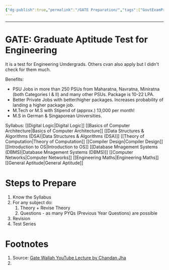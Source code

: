```yaml
---
{"dg-publish":true,"permalink":"/GATE Preparation/","tags":["GovtExamPrep"]}
---
```


---
# GATE: Graduate Aptitude Test for Engineering
It is a test for Engineering Umdergrads. Others cvan also apply but I didn't check for them much.

Benefits:
- PSU Jobs in more than 250 PSUs from Maharatna, Navratna, Miniratna (both Categories I & II) and many other PSUs. Package is 10-22 LPA.
- Better Private Jobs with better/higher packages. Increases probability of landing a higher package job.
- M.Tech or M.S with Stipend of (approx.) 13,000 per month!
- M.S in German & Singaporean Universities.

Syllabus:
[[Digital Logic\|Digital Logic]]
[[Basics of Computer Architecture\|Basics of Computer Architecture]]
[[Data Structures & Algorithms (DSA)\|Data Structures & Algorithms (DSA)]]
[[Theory of Computation\|Theory of Computation]]
[[Compiler Design\|Compiler Design]]
[[Introduction to OS\|Introduction to OS]]
[[Database Mnagement Systems (DBMS)\|Database Mnagement Systems (DBMS)]]
[[Computer Networks\|Computer Networks]]
[[Engineering Maths\|Engineering Maths]]
[[General Aptitude\|General Aptitude]]

# Steps to Prepare
1. Know the Syllabus
2. For any subject do:
	1. Theory + Revise Theory
	2. Questions - as many PYQs (Previous Year Questions) are possible
3. Revision
4. Test Series



# Footnotes
1. Source: [Gate Wallah YouTube Lecture by Chandan Jha](https://www.youtube.com/live/9s3J72gcokc?si=cYPsggFhfN8wrx1y)
2. 